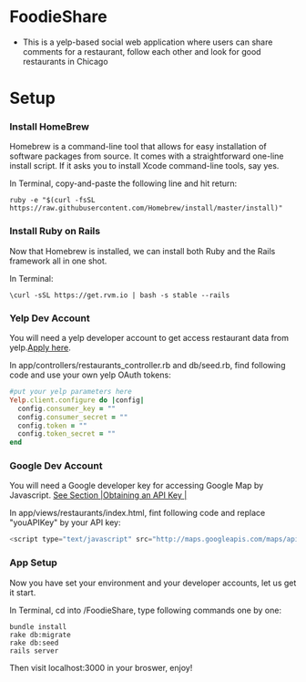 # FoodieShare
- This is a yelp-based social web application where users can share comments for a restaurant, follow each other and look for good restaurants in Chicago

# Setup
### Install HomeBrew
Homebrew is a command-line tool that allows for easy installation of software packages from source. It comes with a straightforward one-line install script. If it asks you to install Xcode command-line tools, say yes.

In Terminal, copy-and-paste the following line and hit return:

    ruby -e "$(curl -fsSL https://raw.githubusercontent.com/Homebrew/install/master/install)"
    
### Install Ruby on Rails
Now that Homebrew is installed, we can install both Ruby and the Rails framework all in one shot.

In Terminal:

    \curl -sSL https://get.rvm.io | bash -s stable --rails

### Yelp Dev Account
You will need a yelp developer account to get access restaurant data from yelp.[Apply here](https://www.yelp.com/developers/documentation/v2/overview).

In app/controllers/restaurants_controller.rb and db/seed.rb, find following code and use your own yelp OAuth tokens:

```ruby
#put your yelp parameters here
Yelp.client.configure do |config|
  config.consumer_key = ""
  config.consumer_secret = ""
  config.token = ""
  config.token_secret = ""
end
```

### Google Dev Account
You will need a Google developer key for accessing Google Map by Javascript. [See Section |Obtaining an API Key |](https://developers.google.com/maps/documentation/javascript/tutorial)

In app/views/restaurants/index.html, fint following code and replace "youAPIKey" by your API key:
```javascript
<script type="text/javascript" src="http://maps.googleapis.com/maps/api/js?libraries=places&key=youAPIKey&sensor=SET_TO_TRUE_OR_FALSE"></script>
```

### App Setup
Now you have set your environment and your developer accounts, let us get it start.

In Terminal, cd into /FoodieShare, type following commands one by one:

    bundle install
    rake db:migrate
    rake db:seed
    rails server

Then visit localhost:3000 in your broswer, enjoy!
